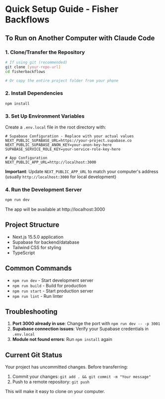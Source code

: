 # Quick Setup Guide - Fisher Backflows

## To Run on Another Computer with Claude Code

### 1. Clone/Transfer the Repository
```bash
# If using git (recommended)
git clone [your-repo-url]
cd fisherbackflows

# Or copy the entire project folder from your phone
```

### 2. Install Dependencies
```bash
npm install
```

### 3. Set Up Environment Variables
Create a `.env.local` file in the root directory with:

```env
# Supabase Configuration - Replace with your actual values
NEXT_PUBLIC_SUPABASE_URL=https://your-project.supabase.co
NEXT_PUBLIC_SUPABASE_ANON_KEY=your-anon-key-here
SUPABASE_SERVICE_ROLE_KEY=your-service-role-key-here

# App Configuration
NEXT_PUBLIC_APP_URL=http://localhost:3000
```

**Important**: Update `NEXT_PUBLIC_APP_URL` to match your computer's address (usually `http://localhost:3000` for local development)

### 4. Run the Development Server
```bash
npm run dev
```

The app will be available at http://localhost:3000

## Project Structure
- Next.js 15.5.0 application
- Supabase for backend/database
- Tailwind CSS for styling
- TypeScript

## Common Commands
- `npm run dev` - Start development server
- `npm run build` - Build for production
- `npm run start` - Start production server
- `npm run lint` - Run linter

## Troubleshooting
1. **Port 3000 already in use**: Change the port with `npm run dev -- -p 3001`
2. **Supabase connection issues**: Verify your Supabase credentials in `.env.local`
3. **Module not found errors**: Run `npm install` again

## Current Git Status
Your project has uncommitted changes. Before transferring:
1. Commit your changes: `git add . && git commit -m "Your message"`
2. Push to a remote repository: `git push`

This will make it easy to clone on your computer.